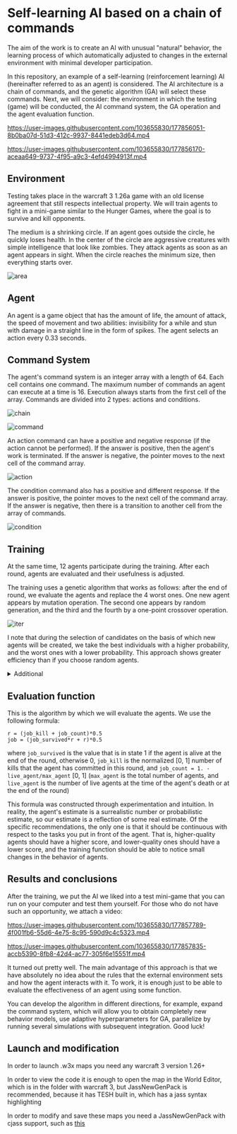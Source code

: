 # Self-learning AI based on a chain of commands
The aim of the work is to create an AI with unusual "natural" behavior, the learning process of which automatically adjusted to changes in the external environment with minimal developer participation.

In this repository, an example of a self-learning (reinforcement learning) AI (hereinafter referred to as an agent) is considered. The AI architecture is a chain of commands, and the genetic algorithm (GA) will select these commands. Next, we will consider: the environment in which the testing (game) will be conducted, the AI command system, the GA operation and the agent evaluation function.

https://user-images.githubusercontent.com/103655830/177856051-8b0ba07d-51d3-412c-9937-8441edeb3d64.mp4

https://user-images.githubusercontent.com/103655830/177856170-aceaa649-9737-4f95-a9c3-4efd4994913f.mp4
## Environment
Testing takes place in the warcraft 3 1.26a game with an old license agreement that still respects intellectual property. We will train agents to fight in a mini-game similar to the Hunger Games, where the goal is to survive and kill opponents.

The medium is a shrinking circle. If an agent goes outside the circle, he quickly loses health. In the center of the circle are aggressive creatures with simple intelligence that look like zombies. They attack agents as soon as an agent appears in sight. When the circle reaches the minimum size, then everything starts over.

![area](https://user-images.githubusercontent.com/103655830/177856388-cfeaf0f4-3418-46bd-b2e2-959dde52e070.png)
## Agent
An agent is a game object that has the amount of life, the amount of attack, the speed of movement and two abilities: invisibility for a while and stun with damage in a straight line in the form of spikes. The agent selects an action every 0.33 seconds.
## Command System
The agent's command system is an integer array with a length of 64. Each cell contains one command. The maximum number of commands an agent can execute at a time is 16. Execution always starts from the first cell of the array. Commands are divided into 2 types: actions and conditions.

![chain](https://user-images.githubusercontent.com/103655830/177857601-22e13dbd-713d-4c48-b9aa-d29edd944edb.png)

![command](https://user-images.githubusercontent.com/103655830/177856711-60b50514-3018-4008-94d9-bad33463a20b.png)

An action command can have a positive and negative response (if the action cannot be performed). If the answer is positive, then the agent's work is terminated. If the answer is negative, the pointer moves to the next cell of the command array.

![action](https://user-images.githubusercontent.com/103655830/177856738-fb3900c1-40cc-42f1-b69a-0e2d8f333397.png)

The condition command also has a positive and different response. If the answer is positive, the pointer moves to the next cell of the command array. If the answer is negative, then there is a transition to another cell from the array of commands.

![condition](https://user-images.githubusercontent.com/103655830/177856770-8643d115-98b2-43a5-af74-cc93f5be06e5.png)
## Training
At the same time, 12 agents participate during the training. After each round, agents are evaluated and their usefulness is adjusted.

The training uses a genetic algorithm that works as follows:
after the end of round, we evaluate the agents and replace the 4 worst ones. One new agent appears by mutation operation. The second one appears by random generation, and the third and the fourth by a one-point crossover operation.

![iter](https://user-images.githubusercontent.com/103655830/177856847-93e94447-9843-4e62-9d10-ce4cd0049bb7.png)

I note that during the selection of candidates on the basis of which new agents will be created, we take the best individuals with a higher probability, and the worst ones with a lower probability. This approach shows greater efficiency than if you choose random agents.
<details>
  <summary>Additional</summary>
  
Due to the fact that all 12 agents are evaluated after each round, we get an error estimate because the agents end up in different initial conditions. In return, we get an acceleration of 12 times. As you understand, with 100 agents, we will get a 100-fold acceleration, because ideally we need to test by placing each agent in the same environment. This error can significantly affect our assessment, which is why the GA will miss effective agents. To combat this negative effect, we use 2 methods:
1) The first method is that each subsequent evaluation does not replace the previous one, but corrects:
`value[i] = value[i-1] + (value[i-1]-cur_value)*(1/10)`, where `value[i]` is the adjusted score, `value[i-1]` is the score for the previous round, `cur_value` is the score based on the results of one current round, and 10 is the coefficient. As the coefficient increases, the estimate will change more slowly, but it's averaging will occur more accurately. With small values of the coefficient (1, 2), random bad conditions can give a bad estimate for a good agent, then the final estimate will change too abruptly and the agent will be disposed of (lost forever).

2) The second method is to dispose of bad agents not every round, but every N rounds. We chose N = 2. This improves the accuracy of the estimate, because it reduces the random error, but slows down our algorithm by 2 times. But it's still much faster than if we were doing a fair 12 rounds for a single GA iteration.
</details>

## Evaluation function
This is the algorithm by which we will evaluate the agents. We use the following formula:
```
r = (job_kill + job_count)*0.5
job = (job_survived*r + r)*0.5
```
where `job_survived` is the value that is in state 1 if the agent is alive at the end of the round, otherwise 0, `job_kill` is the normalized [0, 1] number of kills that the agent has committed in this round, and `job_count = 1. - live_agent/max_agent` [0, 1]  (`max_agent` is the total number of agents, and `live_agent` is the number of live agents at the time of the agent's death or at the end of the round)

This formula was constructed through experimentation and intuition. In reality, the agent's estimate is a surrealistic number or probabilistic estimate, so our estimate is a reflection of some real estimate. Of the specific recommendations, the only one is that it should be continuous with respect to the tasks you put in front of the agent. That is, higher-quality agents should have a higher score, and lower-quality ones should have a lower score, and the training function should be able to notice small changes in the behavior of agents.

## Results and conclusions
After the training, we put the AI we liked into a test mini-game that you can run on your computer and test them yourself. For those who do not have such an opportunity, we attach a video:

https://user-images.githubusercontent.com/103655830/177857789-4f001fb6-55d6-4e75-8c95-590d9c4c5323.mp4

https://user-images.githubusercontent.com/103655830/177857835-accb5390-8fb8-42d4-ac77-305f6e15551f.mp4

It turned out pretty well. The main advantage of this approach is that we have absolutely no idea about the rules that the external environment sets and how the agent interacts with it. To work, it is enough just to be able to evaluate the effectiveness of an agent using some function.

You can develop the algorithm in different directions, for example, expand the command system, which will allow you to obtain completely new behavior models, use adaptive hyperparameters for GA, parallelize by running several simulations with subsequent integration. Good luck!

## Launch and modification
In order to launch .w3x maps you need any warcraft 3 version 1.26+

In order to view the code it is enough to open the map in the World Editor, which is in the folder with warcraft 3, but JassNewGenPack is recommended, because it has TESH built in, which has a jass syntax highlighting

In order to modify and save these maps you need a JassNewGenPack with cjass support, such as [this](https://xgm.guru/p/wc3/jassnewgenpack-r)